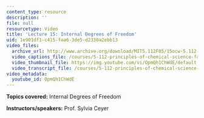 ```yaml
---
content_type: resource
description: ''
file: null
resourcetype: Video
title: 'Lecture 15: Internal Degrees of Freedom'
uid: 1e901df1-c415-faa6-3de5-d2330a2ebb13
video_files:
  archive_url: http://www.archive.org/download/MIT5.112F05/15ocw-5.112-17oct2005-220k.mp4
  video_captions_file: /courses/5-112-principles-of-chemical-science-fall-2005/994d63e3a66850af857afdc9f7855808_OpmQh1ChWdE.vtt
  video_thumbnail_file: https://img.youtube.com/vi/OpmQh1ChWdE/default.jpg
  video_transcript_file: /courses/5-112-principles-of-chemical-science-fall-2005/5ba802d0b541b55b01021f53cdaf522e_OpmQh1ChWdE.pdf
video_metadata:
  youtube_id: OpmQh1ChWdE
---
```


**Topics covered:** Internal Degrees of Freedom

**Instructors/speakers:** Prof. Sylvia Ceyer